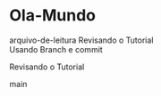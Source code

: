 # Ola-Mundo
 arquivo-de-leitura
Revisando o Tutorial <br/>
Usando Branch e commit

Revisando o Tutorial 

 main

